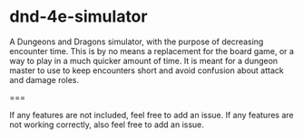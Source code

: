 dnd-4e-simulator
================

A Dungeons and Dragons simulator, with the purpose of decreasing encounter time.
This is by no means a replacement for the board game, or a way to play in a much quicker amount of time. It is meant for a dungeon master to use to keep encounters short and avoid confusion about attack and damage roles.

===

If any features are not included, feel free to add an issue. If any features are not working correctly, also feel free to add an issue.
